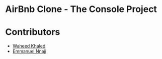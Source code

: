 # AirBnb Clone - The Console Project

# Contributors

- [Waheed Khaled](https://github.com/Wehda23)
- [Emmanuel Nnaji](https://github.com/emmyway)
